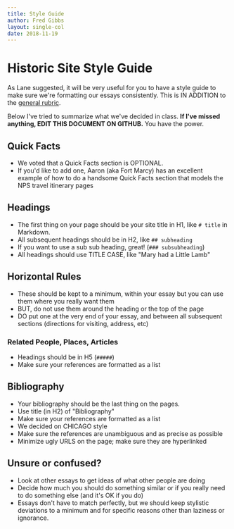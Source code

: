 ```yaml
---
title: Style Guide
author: Fred Gibbs
layout: single-col
date: 2018-11-19
---
```


# Historic Site Style Guide
As Lane suggested, it will be very useful for you to have a style guide to make sure we're formatting our essays consistently. This is IN ADDITION to the [general rubric](http://fredgibbs.net/courses/trails/essay-grading-rubric.pdf).

Below I've tried to summarize what we've decided in class. **If I've missed anything, EDIT THIS DOCUMENT ON GITHUB.** You have the power.

## Quick Facts
- We voted that a Quick Facts section is OPTIONAL.
- If you'd like to add one, Aaron (aka Fort Marcy) has an excellent example of how to do a handsome Quick Facts section that models the NPS travel itinerary pages

## Headings
- The first thing on your page should be your site title in H1, like `# title` in Markdown.
- All subsequent headings should be in H2, like `## subheading`
- If you want to use a sub sub heading, great! (`### subsubheading`)
- All headings should use TITLE CASE, like "Mary had a Little Lamb"

## Horizontal Rules
- These should be kept to a minimum, within your essay but you can use them where you really want them
- BUT, do not use them around the heading or the top of the page
- DO put one at the very end of your essay, and between all subsequent sections (directions for visiting, address, etc)

### Related People, Places, Articles
- Headings should be in H5 (`#####`)
- Make sure your references are formatted as a list

## Bibliography
- Your bibliography should be the last thing on the pages.
- Use title (in H2) of "Bibliography"
- Make sure your references are formatted as a list
- We decided on CHICAGO style
- Make sure the references are unambiguous and as precise as possible
- Minimize ugly URLS on the page; make sure they are hyperlinked

## Unsure or confused? 
- Look at other essays to get ideas of what other people are doing
- Decide how much you should do something similar or if you really need to do something else (and it's OK if you do)
- Essays don't have to match perfectly, but we should keep stylistic deviations to a minimum and for specific reasons other than laziness or ignorance.
